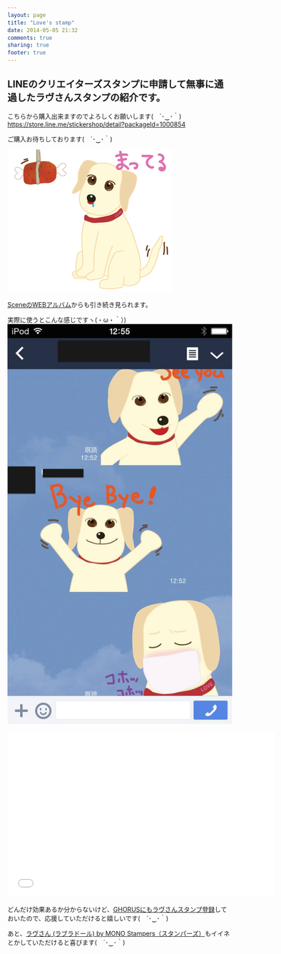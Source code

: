 ```yaml
---
layout: page
title: "Love's stamp"
date: 2014-05-05 21:32
comments: true
sharing: true
footer: true
---
```


## LINEのクリエイターズスタンプに申請して無事に通過したラヴさんスタンプの紹介です。

こちらから購入出来ますのでよろしくお願いします(　´･‿･｀)  
https://store.line.me/stickershop/detail?packageId=1000854

ご購入お待ちしております(　´･‿･｀)

![love](/images/post/mate.png)

[SceneのWEBアルバム](http://a.scn.jp/s/0VrEMIHAB)からも引き続き見られます。

実際に使うとこんな感じですヽ(・ω・｀）)
![love](/images/post/love.jpg)

<iframe height=371 width=600 src="//docs.google.com/spreadsheets/d/1aUnZ1YRlG-ayHbG2g52AU1WXv083oQ6SuBHtVtoVDi4/gviz/chartiframe?oid=1450462305" seamless frameborder=0 scrolling=no></iframe>

どんだけ効果あるか分からないけど、[GHORUSにもラヴさんスタンプ登録](https://ghorus.com/projects/198)しておいたので、応援していただけると嬉しいです(　´･‿･｀)

あと、[ラヴさん (ラブラドール) by MONO Stampers（スタンパーズ）](http://www.stampers.me/stamp/1092)もイイネとかしていただけると喜びます(　´･‿･｀)
